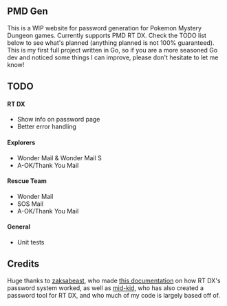 ## PMD Gen

This is a WIP website for password generation for Pokemon Mystery Dungeon games. Currently supports PMD RT DX. Check the TODO list below to see what's planned (anything planned is not 100% guaranteed). This is my first full project written in Go, so if you are a more seasoned Go dev and noticed some things I can improve, please don't hesitate to let me know!

## TODO
#### RT DX
- Show info on password page
- Better error handling

#### Explorers
- Wonder Mail & Wonder Mail S
- A-OK/Thank You Mail

#### Rescue Team
- Wonder Mail
- SOS Mail
- A-OK/Thank You Mail

#### General
- Unit tests

## Credits

Huge thanks to [zaksabeast](https://github.com/zaksabeast), who made [this documentation](https://gist.github.com/zaksabeast/fed5730156e26fb3e805e234fcbea60b) on how RT DX's password system worked, as well as [mid-kid](https://github.com/mid-kid), who has also created a password tool for RT DX, and who much of my code is largely based off of.
